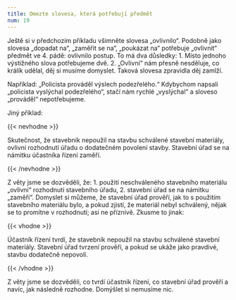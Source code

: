 ```yaml
---
title: Omezte slovesa, která potřebují předmět
num: 19
---
```

Ještě si v předchozím příkladu všimněte slovesa „ovlivnilo“. Podobně jako slovesa „dopadat na“, „zaměřit se na“, „poukázat na“ potřebuje „ovlivnit“ předmět ve 4. pádě: ovlivnilo postup. To má dva důsledky: 1. Místo jednoho výstižného slova potřebujeme dvě. 2. „Ovlivní“ nám přesně nesděluje, co králík udělal, děj si musíme domyslet. Taková slovesa zpravidla děj zamlží.

Například: „Policista prováděl výslech podezřelého.“ Kdybychom napsali „policista vyslýchal podezřelého“, stačí nám rychlé „vyslýchal“ a sloveso „prováděl“ nepotřebujeme.

Jiný příklad:

{{< nevhodne >}}

Skutečnost, že stavebník nepoužil na stavbu schválené stavební materiály, ovlivní rozhodnutí úřadu o dodatečném povolení stavby. Stavební úřad se na námitku účastníka řízení zaměří.

{{< /nevhodne >}}

Z věty jsme se dozvěděli, že: 1. použití neschváleného stavebního materiálu „ovlivní“ rozhodnutí stavebního úřadu, 2. stavební úřad se na námitku „zaměří“. Domyslet si můžeme, že stavební úřad prověří, jak to s použitím stavebního materiálu bylo, a pokud zjistí, že materiál nebyl schválený, nějak se to promítne v rozhodnutí; asi ne příznivě. Zkusme to jinak:

{{< vhodne >}}

Účastník řízení tvrdí, že stavebník nepoužil na stavbu schválené stavební materiály. Stavební úřad tvrzení prověří, a pokud se ukáže jako pravdivé, stavbu dodatečně nepovolí.

{{< /vhodne >}}

Z věty jsme se dozvěděli, co tvrdí účastník řízení, co stavební úřad prověří a navíc, jak následně rozhodne. Domýšlet si nemusíme nic.